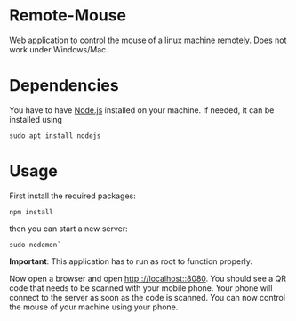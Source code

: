 # Remote-Mouse
Web application to control the mouse of a linux machine remotely. Does not work under Windows/Mac. 

# Dependencies
You have to have [Node.js](https://nodejs.org/en/) installed on your machine. If needed, it can be installed using

    sudo apt install nodejs


# Usage
First install the required packages: 

    npm install

then you can start a new server:  

    sudo nodemon`  

**Important**: This application has to run as root to function properly.

Now open a browser and open  [http:://localhost::8080](http:://localhost::8080). You should see a QR code that needs to be scanned with your mobile phone. Your phone will connect to the server as soon as the code is scanned. You can now control the mouse of your machine using your phone. 

